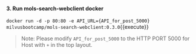 #### 3. Run mols-search-webclient docker

`docker run -d -p 80:80 -e API_URL={API_for_post_5000} milvusbootcamp/mols-search-webclient:0.3.0`{{execute}}

> Note: Please modify `API_for_post_5000` to the HTTP PORT 5000 for Host with `+` in the top layout.
